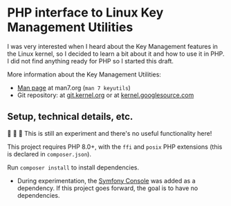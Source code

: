 # PHP interface to Linux Key Management Utilities

I was very interested when I heard about the Key Management features in the Linux kernel, so I decided to learn a bit about it and how to use it in PHP. I did not find anything ready for PHP so I started this draft.

More information about the Key Management Utilities:

* [Man page](https://man7.org/linux/man-pages/man7/keyutils.7.html) at man7.org (`man 7 keyutils`)
* Git repository: at [git.kernel.org](https://git.kernel.org/pub/scm/linux/kernel/git/dhowells/keyutils.git/) or at [kernel.googlesource.com](https://kernel.googlesource.com/pub/scm/linux/kernel/git/dhowells/keyutils)

## Setup, technical details, etc.

🚧 🚧 🚧 This is still an experiment and there's no useful functionality here!

This project requires PHP 8.0+, with the `ffi` and `posix` PHP extensions (this is declared in `composer.json`).

Run `composer install` to install dependencies.
* During experimentation, the [Symfony Console](https://symfony.com/doc/current/components/console.html) was added as a dependency. If this project goes forward, the goal is to have no dependencies.
